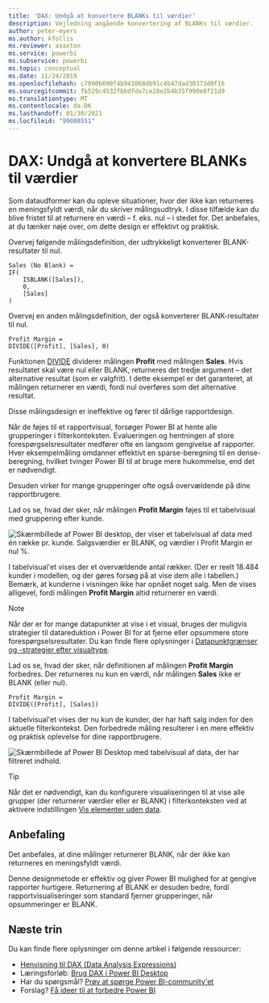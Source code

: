 ```yaml
---
title: 'DAX: Undgå at konvertere BLANKs til værdier'
description: Vejledning angående konvertering af BLANKs til værdier.
author: peter-myers
ms.author: kfollis
ms.reviewer: asaxton
ms.service: powerbi
ms.subservice: powerbi
ms.topic: conceptual
ms.date: 11/24/2019
ms.openlocfilehash: c7090b690f4b941068db91c4b47dad30373d0f16
ms.sourcegitcommit: fb529c4532fbbdfde7ce28e2b4b35f990e8f21d9
ms.translationtype: MT
ms.contentlocale: da-DK
ms.lasthandoff: 01/30/2021
ms.locfileid: "99088551"
---
```

# <a name="dax-avoid-converting-blanks-to-values"></a>DAX: Undgå at konvertere BLANKs til værdier

Som dataudformer kan du opleve situationer, hvor der ikke kan returneres en meningsfyldt værdi, når du skriver målingsudtryk. I disse tilfælde kan du blive fristet til at returnere en værdi – f. eks. nul – i stedet for. Det anbefales, at du tænker nøje over, om dette design er effektivt og praktisk.

Overvej følgende målingsdefinition, der udtrykkeligt konverterer BLANK-resultater til nul.

```dax
Sales (No Blank) =
IF(
    ISBLANK([Sales]),
    0,
    [Sales]
)
```

Overvej en anden målingsdefinition, der også konverterer BLANK-resultater til nul.

```dax
Profit Margin =
DIVIDE([Profit], [Sales], 0)
```

Funktionen [DIVIDE](/dax/divide-function-dax) dividerer målingen **Profit** med målingen **Sales**. Hvis resultatet skal være nul eller BLANK, returneres det tredje argument – det alternative resultat (som er valgfrit). I dette eksempel er det garanteret, at målingen returnerer en værdi, fordi nul overføres som det alternative resultat.

Disse målingsdesign er ineffektive og fører til dårlige rapportdesign.

Når de føjes til et rapportvisual, forsøger Power BI at hente alle grupperinger i filterkonteksten. Evalueringen og hentningen af store forespørgselsresultater medfører ofte en langsom gengivelse af rapporter. Hver eksempelmåling omdanner effektivt en sparse-beregning til en dense-beregning, hvilket tvinger Power BI til at bruge mere hukommelse, end det er nødvendigt.

Desuden virker for mange grupperinger ofte også overvældende på dine rapportbrugere.

Lad os se, hvad der sker, når målingen **Profit Margin** føjes til et tabelvisual med gruppering efter kunde.

![Skærmbillede af Power BI desktop, der viser et tabelvisual af data med én række pr. kunde. Salgsværdier er BLANK, og værdier i Profit Margin er nul %. ](media/dax-avoid-converting-blank/table-visual-poor.png)

I tabelvisual'et vises der et overvældende antal rækker. (Der er reelt 18.484 kunder i modellen, og der gøres forsøg på at vise dem alle i tabellen.) Bemærk, at kunderne i visningen ikke har opnået noget salg. Men de vises alligevel, fordi målingen **Profit Margin** altid returnerer en værdi.

> [!NOTE]
> Når der er for mange datapunkter at vise i et visual, bruges der muligvis strategier til datareduktion i Power BI for at fjerne eller opsummere store forespørgselsresultater. Du kan finde flere oplysninger i [Datapunktgrænser og -strategier efter visualtype](../visuals/power-bi-data-points.md).

Lad os se, hvad der sker, når definitionen af målingen **Profit Margin** forbedres. Der returneres nu kun en værdi, når målingen **Sales** ikke er BLANK (eller nul).

```dax
Profit Margin =
DIVIDE([Profit], [Sales])
```

I tabelvisual'et vises der nu kun de kunder, der har haft salg inden for den aktuelle filterkontekst. Den forbedrede måling resulterer i en mere effektiv og praktisk oplevelse for dine rapportbrugere.

![Skærmbillede af Power BI Desktop med tabelvisual af data, der har filtreret indhold.](media/dax-avoid-converting-blank/table-visual-good.png)

> [!TIP]
> Når det er nødvendigt, kan du konfigurere visualiseringen til at vise alle grupper (der returnerer værdier eller er BLANK) i filterkonteksten ved at aktivere indstillingen [Vis elementer uden data](../create-reports/desktop-show-items-no-data.md).

## <a name="recommendation"></a>Anbefaling

Det anbefales, at dine målinger returnerer BLANK, når der ikke kan returneres en meningsfyldt værdi.

Denne designmetode er effektiv og giver Power BI mulighed for at gengive rapporter hurtigere. Returnering af BLANK er desuden bedre, fordi rapportvisualiseringer som standard fjerner grupperinger, når opsummeringer er BLANK.

## <a name="next-steps"></a>Næste trin

Du kan finde flere oplysninger om denne artikel i følgende ressourcer:

- [Henvisning til DAX (Data Analysis Expressions)](/dax/)
- Læringsforløb: [Brug DAX i Power BI Desktop](/learn/paths/dax-power-bi/)
- Har du spørgsmål? [Prøv at spørge Power BI-community'et](https://community.powerbi.com/)
- Forslag? [Få ideer til at forbedre Power BI](https://ideas.powerbi.com)